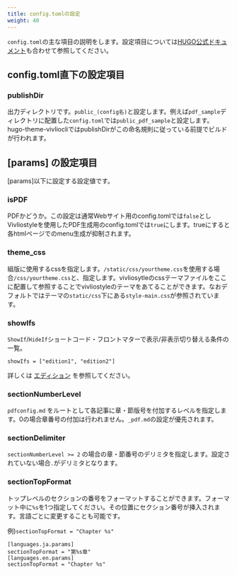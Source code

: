 ```yaml
---
title: config.tomlの設定
weight: 40
---
```


`config.toml`の主な項目の説明をします。設定項目については[HUGO公式ドキュメント](https://gohugo.io/getting-started/configuration/)も合わせて参照してください。

## config.toml直下の設定項目

### publishDir

出力ディレクトリです。`public_(config名)`と設定します。例えば`pdf_sample`ディレクトリに配置した`config.toml`では`public_pdf_sample`と設定します。hugo-theme-vivliocliではpublishDirがこの命名規則に従っている前提でビルドが行われます。

## \[params\] の設定項目

\[params\]以下に設定する設定値です。

### isPDF

PDFかどうか。この設定は通常Webサイト用のconfig.tomlでは`false`としVivliostyleを使用したPDF生成用のconfig.tomlでは`true`にします。trueにすると各htmlページでのmenu生成が抑制されます。

### theme_css

組版に使用するcssを指定します。`/static/css/yourtheme.css`を使用する場合`/css/yourtheme.css`と、指定します。vivliosytleのcssテーマファイルをここに配置して参照することでvivliostyleのテーマをあてることができます。なおデフォルトではテーマの`static/css`下にある`style-main.css`が参照されています。

### showIfs

`ShowIf`/`HideIf`ショートコード・フロントマターで表示/非表示切り替える条件の一覧。

```
showIfs = ["edition1", "edition2"]
```

詳しくは [エディション](./edition.html) を参照してください。

### sectionNumberLevel

`pdfconfig.md` をルートとして各記事に章・節版号を付加するレベルを指定します。0の場合章番号の付加は行われません。`_pdf.md`の設定が優先されます。

### sectionDelimiter

`sectionNumberLevel >= 2` の場合の章・節番号のデリミタを指定します。設定されていない場合`.`がデリミタとなります。

### sectionTopFormat

トップレベルのセクションの番号をフォーマットすることができます。フォーマット中に`%s`を1つ指定してください。その位置にセクション番号が挿入されます。言語ごとに変更することも可能です。

例)`sectionTopFormat = "Chapter %s"`

```
[languages.ja.params]
sectionTopFormat = "第%s章"
[languages.en.params]
sectionTopFormat = "Chapter %s"
```